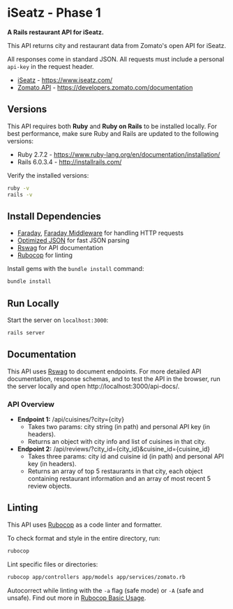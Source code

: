 # iSeatz - Phase 1

**A Rails restaurant API for iSeatz.**

This API returns city and restaurant data from Zomato's open API for iSeatz. 

All responses come in standard JSON. All requests must include a personal `api-key` in the request header.

- [iSeatz](https://www.iseatz.com/) - https://www.iseatz.com/
- [Zomato API](https://developers.zomato.com/documentation) - https://developers.zomato.com/documentation

## Versions
This API requires both **Ruby** and **Ruby on Rails** to be installed locally. For best performance, make sure Ruby and Rails are updated to the following versions:

- Ruby 2.7.2 - https://www.ruby-lang.org/en/documentation/installation/
- Rails 6.0.3.4 - http://installrails.com/

Verify the installed versions:
```bash
ruby -v
rails -v
```

## Install Dependencies

- [Faraday](https://lostisland.github.io/faraday/), [Faraday Middleware](https://github.com/lostisland/faraday_middleware) for handling HTTP requests
- [Optimized JSON](http://www.ohler.com/oj/) for fast JSON parsing
- [Rswag](https://github.com/rswag/rswag) for API documentation
- [Rubocop](https://rubocop.org/) for linting

Install gems with the `bundle install` command:

```bash
bundle install
```
## Run Locally

Start the server on `localhost:3000`:
```bash
rails server
```

## Documentation
This API uses [Rswag](https://github.com/rswag/rswag) to document endpoints. For more detailed API documentation, response schemas, and to test the API in the browser, run the server locally and open http://localhost:3000/api-docs/.

### API Overview
- **Endpoint 1:** /api/cuisines/?city={city}
  - Takes two params: city string (in path) and personal API key (in headers).
  - Returns an object with city info and list of cuisines in that city.
- **Endpoint 2:** /api/reviews/?city_id={city_id}&cuisine_id={cuisine_id}
  - Takes three params: city id and cuisine id (in path) and personal API key (in headers).
  - Returns an array of top 5 restaurants in that city, each object containing restaurant information and an array of most recent 5 review objects.

## Linting
This API uses [Rubocop](https://rubocop.org/) as a code linter and formatter.

To check format and style in the entire directory, run:
```bash
rubocop
```
Lint specific files or directories:
```bash
rubocop app/controllers app/models app/services/zomato.rb
```
Autocorrect while linting with the `-a` flag (safe mode) or `-A` (safe and unsafe). Find out more in [Rubocop Basic Usage](https://docs.rubocop.org/rubocop/1.3/usage/basic_usage.html).
